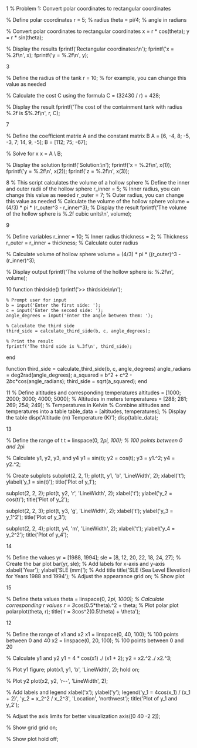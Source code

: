 1
% Problem 1: Convert polar coordinates to rectangular coordinates

% Define polar coordinates
r = 5; % radius
theta = pi/4; % angle in radians

% Convert polar coordinates to rectangular coordinates
x = r * cos(theta);
y = r * sin(theta);

% Display the results
fprintf('Rectangular coordinates:\n');
fprintf('x = %.2f\n', x);
fprintf('y = %.2f\n', y);

3

% Define the radius of the tank
r = 10; % for example, you can change this value as needed

% Calculate the cost C using the formula
C = (32430 / r) + 428;

% Display the result
fprintf('The cost of the containment tank with radius %.2f is $%.2f\n', r, C);

7

% Define the coefficient matrix A and the constant matrix B
A = [6, -4, 8; -5, -3, 7; 14, 9, -5];
B = [112; 75; -67];

% Solve for x
x = A \ B;

% Display the solution
fprintf('Solution:\n');
fprintf('x = %.2f\n', x(1));
fprintf('y = %.2f\n', x(2));
fprintf('z = %.2f\n', x(3));

8
% This script calculates the volume of a hollow sphere
% Define the inner and outer radii of the hollow sphere
r_inner = 5; % Inner radius, you can change this value as needed
r_outer = 7; % Outer radius, you can change this value as needed
% Calculate the volume of the hollow sphere
volume = (4/3) * pi * (r_outer^3 - r_inner^3);
% Display the result
fprintf('The volume of the hollow sphere is %.2f cubic units\n', volume);

9

% Define variables
r_inner = 10; % Inner radius
thickness = 2; % Thickness
r_outer = r_inner + thickness; % Calculate outer radius

% Calculate volume of hollow sphere
volume = (4/3) * pi * ((r_outer)^3 - (r_inner)^3);

% Display output
fprintf('The volume of the hollow sphere is: %.2f\n', volume);

10
function thirdside()
    fprintf('>> thirdside\n\n');

    % Prompt user for input
    b = input('Enter the first side: ');
    c = input('Enter the second side: ');
    angle_degrees = input('Enter the angle between them: ');

    % Calculate the third side
    third_side = calculate_third_side(b, c, angle_degrees);

    % Print the result
    fprintf('The third side is %.3f\n', third_side);
end

function third_side = calculate_third_side(b, c, angle_degrees)
    angle_radians = deg2rad(angle_degrees);
    a_squared = b^2 + c^2 - 2*b*c*cos(angle_radians);
    third_side = sqrt(a_squared);
end

11
% Define altitudes and corresponding temperatures
altitudes = [1000; 2000; 3000; 4000; 5000]; % Altitudes in meters
temperatures = [288; 281; 269; 254; 249]; % Temperatures in Kelvin
% Combine altitudes and temperatures into a table
table_data = [altitudes, temperatures];
% Display the table
disp('Altitude (m)    Temperature (K)');
disp(table_data);

13

% Define the range of t
t = linspace(0, 2*pi, 100); % 100 points between 0 and 2*pi

% Calculate y1, y2, y3, and y4
y1 = sin(t);
y2 = cos(t);
y3 = y1.^2;
y4 = y2.^2;

% Create subplots
subplot(2, 2, 1);
plot(t, y1, 'b', 'LineWidth', 2);
xlabel('t');
ylabel('y_1 = sin(t)');
title('Plot of y_1');

subplot(2, 2, 2);
plot(t, y2, 'r', 'LineWidth', 2);
xlabel('t');
ylabel('y_2 = cos(t)');
title('Plot of y_2');

subplot(2, 2, 3);
plot(t, y3, 'g', 'LineWidth', 2);
xlabel('t');
ylabel('y_3 = y_1^2');
title('Plot of y_3');

subplot(2, 2, 4);
plot(t, y4, 'm', 'LineWidth', 2);
xlabel('t');
ylabel('y_4 = y_2^2');
title('Plot of y_4');

14

% Define the values
yr = [1988, 1994];
sle = [8, 12, 20, 22, 18, 24, 27];
% Create the bar plot
bar(yr, sle);
% Add labels for x-axis and y-axis
xlabel('Year');
ylabel('SLE (mm)');
% Add title
title('SLE (Sea Level Elevation) for Years 1988 and 1994');
% Adjust the appearance
grid on;
% Show plot

15

% Define theta values
theta = linspace(0, 2*pi, 1000);
% Calculate corresponding r values
r = 3*cos(0.5*theta).^2 + theta;
% Plot polar plot
polarplot(theta, r);
title('r = 3cos^2(0.5\theta) + \theta');

12

% Define the range of x1 and x2
x1 = linspace(0, 40, 100); % 100 points between 0 and 40
x2 = linspace(0, 20, 100); % 100 points between 0 and 20

% Calculate y1 and y2
y1 = 4 * cos(x1) ./ (x1 + 2);
y2 = x2.^2 ./ x2.^3;

% Plot y1
figure;
plot(x1, y1, 'b', 'LineWidth', 2);
hold on;

% Plot y2
plot(x2, y2, 'r--', 'LineWidth', 2);

% Add labels and legend
xlabel('x');
ylabel('y');
legend('y_1 = 4cos(x_1) / (x_1 + 2)', 'y_2 = x_2^2 / x_2^3', 'Location', 'northwest');
title('Plot of y_1 and y_2');

% Adjust the axis limits for better visualization
axis([0 40 -2 2]);

% Show grid
grid on;

% Show plot
hold off;

